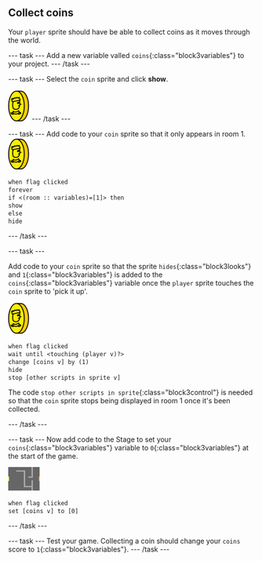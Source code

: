 ## Collect coins

Your `player` sprite should have be able to collect coins as it moves through the world.

\--- task \--- Add a new variable valled `coins`{:class="block3variables"} to your project. \--- /task \---

\--- task \--- Select the `coin` sprite and click **show**.

![Screenshot](images/coin.png) \--- /task \---

\--- task \--- Add code to your `coin` sprite so that it only appears in room 1. ![Screenshot](images/coin.png)

```blocks3
when flag clicked
forever
if <(room :: variables)=[1]> then
show
else
hide
```

\--- /task \---

\--- task \---

Add code to your `coin` sprite so that the sprite `hides`{:class="block3looks"} and `1`{:class="block3variables"} is added to the `coins`{:class="block3variables"} variable once the `player` sprite touches the `coin` sprite to 'pick it up'.

![coin](images/coin.png)

```blocks3
when flag clicked
wait until <touching (player v)?>
change [coins v] by (1)
hide
stop [other scripts in sprite v]
```

The code `stop other scripts in sprite`{:class="block3control"} is needed so that the `coin` sprite stops being displayed in room 1 once it's been collected.

\--- /task \---

\--- task \--- Now add code to the Stage to set your `coins`{:class="block3variables"} variable to `0`{:class="block3variables"} at the start of the game.

![stage](images/stage.png)

```blocks3
when flag clicked
set [coins v] to [0]
```

\--- /task \---

\--- task \--- Test your game. Collecting a coin should change your `coins` score to `1`{:class="block3variables"}. \--- /task \---